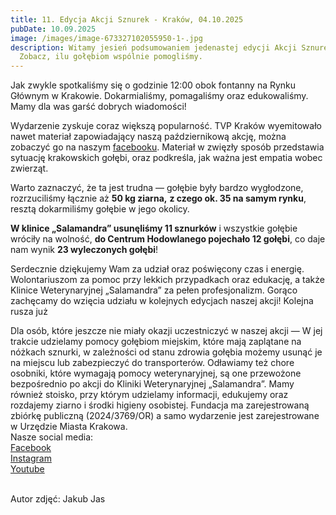 ```yaml
---
title: 11. Edycja Akcji Sznurek - Kraków, 04.10.2025
pubDate: 10.09.2025
image: /images/image-673327102055950-1-.jpg
description: Witamy jesień podsumowaniem jedenastej edycji Akcji Sznurek!
  Zobacz, ilu gołębiom wspólnie pomogliśmy.
---
```

Jak zwykle spotkaliśmy się o godzinie 12:00 obok fontanny na Rynku Głównym w Krakowie. Dokarmialiśmy, pomagaliśmy oraz edukowaliśmy. Mamy dla was garść dobrych wiadomości!

Wydarzenie zyskuje coraz większą popularność. TVP Kraków wyemitowało nawet materiał zapowiadający naszą październikową akcję, można zobaczyć go na naszym [facebooku](https://www.facebook.com/share/v/1BYdkQc44R/). Materiał w zwięzły sposób przedstawia sytuację krakowskich gołębi, oraz podkreśla, jak ważna jest empatia wobec zwierząt. 

Warto zaznaczyć, że ta jest trudna —  gołębie były bardzo wygłodzone, rozrzuciliśmy łącznie aż **50 kg ziarna,** **z czego ok. 35 na samym rynku**, resztą dokarmiliśmy gołębie w jego okolicy. 

**W klinice „Salamandra” usunęliśmy 11 sznurków** i wszystkie gołębie wróciły na wolność, 
**do Centrum Hodowlanego pojechało 12 gołębi**, co daje nam wynik **23 wyleczonych gołębi**!

Serdecznie dziękujemy Wam za udział oraz poświęcony czas i energię. Wolontariuszom za pomoc przy lekkich przypadkach oraz edukację, a także Klinice Weterynaryjnej „Salamandra” za pełen profesjonalizm. Gorąco zachęcamy do wzięcia udziału w kolejnych edycjach naszej akcji! Kolejna rusza już

Dla osób, które jeszcze nie miały okazji uczestniczyć w naszej akcji — W jej trakcie udzielamy pomocy gołębiom miejskim, które mają zaplątane na nóżkach sznurki, w zależności od stanu zdrowia gołębia możemy usunąć je na miejscu lub zabezpieczyć do transporterów. Odławiamy też chore osobniki, które wymagają pomocy weterynaryjnej, są one przewożone bezpośrednio po akcji do Kliniki Weterynaryjnej „Salamandra”. Mamy również stoisko, przy którym udzielamy informacji, edukujemy oraz rozdajemy ziarno i środki higieny osobistej. Fundacja ma zarejestrowaną zbiórkę publiczną (2024/3769/OR) a samo wydarzenie jest zarejestrowane w Urzędzie Miasta Krakowa.
\
Nasze social media: \
[Facebook](https://www.facebook.com/chatkagolebia) \
[Instagram](https://www.instagram.com/chatka_golebia/)\
[Youtube](https://www.youtube.com/@FundacjaChatkaGolebia)

\
Autor zdjęć: Jakub Jas

